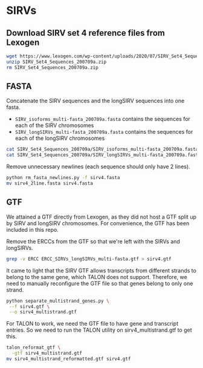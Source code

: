 # SIRVs
## Download SIRV set 4 reference files from Lexogen
```bash
wget https://www.lexogen.com/wp-content/uploads/2020/07/SIRV_Set4_Sequences_200709a.zip
unzip SIRV_Set4_Sequences_200709a.zip
rm SIRV_Set4_Sequences_200709a.zip
```

## FASTA 

Concatenate the SIRV sequences and the longSIRV sequences into one fasta.

* `SIRV_isoforms_multi-fasta_200709a.fasta` contains the sequences for each of the SIRV chromosomes
* `SIRV_longSIRVs_multi-fasta_200709a.fasta` contains the sequences for each of the longSIRV chromosomes
```bash
cat SIRV_Set4_Sequences_200709a/SIRV_isoforms_multi-fasta_200709a.fasta > sirv4.fasta
cat SIRV_Set4_Sequences_200709a/SIRV_longSIRVs_multi-fasta_200709a.fasta >> sirv4.fasta
```

Remove unnecessary newlines (each sequence should only have 2 lines).
```bash
python rm_fasta_newlines.py -f sirv4.fasta
mv sirv4_2line.fasta sirv4.fasta
```

 ## GTF
 We attained a GTF directly from Lexogen, as they did not host a GTF split up by SIRV and longSIRV chromosomes. For convenience, the GTF has been included in this repo.

Remove the ERCCs from the GTF so that we're left with the SIRVs and longSIRVs.
 ```bash
grep -v ERCC ERCC_SIRVs_longSIRVs_multi-fasta.gtf > sirv4.gtf
 ```

 It came to light that the SIRV GTF allows transcripts from different strands to belong to the same gene, which TALON does not support. Therefore, we need to manually reconfigure the GTF file so that genes belong to only one strand.
 ```bash
python separate_multistrand_genes.py \
  --f sirv4.gtf \
  --o sirv4_multistrand.gtf
 ```
For TALON to work, we need the GTF file to have gene and transcript entries. So we need to run the TALON utility on sirv4_multistrand.gtf to get this.
```bash
talon_reformat_gtf \
  -gtf sirv4_multistrand.gtf
mv sirv4_multistrand_reformatted.gtf sirv4.gtf
 ```

